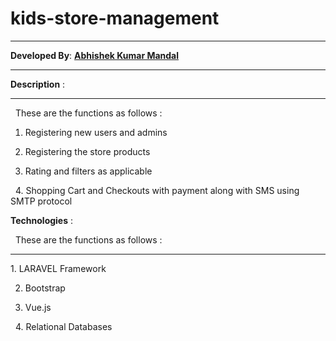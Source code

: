 # kids-store-management

<hr>
<strong>Developed By</strong>:  <a href="https://abhishek-abhi.github.io/"><strong>Abhishek Kumar Mandal</strong></a>
<hr>

<strong>Description</strong> :
<hr>
   These are the functions as follows :
   
   1. Registering new users and admins
   
   2. Registering the store products
   
   3. Rating and filters as applicable
   
   4. Shopping Cart and Checkouts with payment along with SMS using SMTP protocol

  <strong>Technologies</strong> :

   These are the functions as follows :
<hr>
   1. LARAVEL Framework
   
   2. Bootstrap
   
   3. Vue.js
   
   4. Relational Databases
